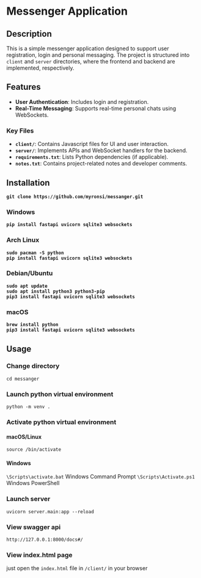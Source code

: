 # Messenger Application

## Description
This is a simple messenger application designed to support user registration, login and personal messaging. The project is structured into `client` and `server` directories, where the frontend and backend are implemented, respectively.

## Features
- **User Authentication**: Includes login and registration.
- **Real-Time Messaging**: Supports real-time personal chats using WebSockets.

### Key Files
- **`client/`**: Contains Javascript files for UI and user interaction.
- **`server/`**: Implements APIs and WebSocket handlers for the backend.
- **`requirements.txt`**: Lists Python dependencies (if applicable).
- **`notes.txt`**: Contains project-related notes and developer comments.

## Installation
**`git clone https://github.com/myronsi/messanger.git`**

### Windows
**`pip install fastapi uvicorn sqlite3 websockets`**

### Arch Linux
**`sudo pacman -S python`**<br>
**`pip install fastapi uvicorn sqlite3 websockets`**

### Debian/Ubuntu
**`sudo apt update`**<br>
**`sudo apt install python3 python3-pip`**<br>
**`pip3 install fastapi uvicorn sqlite3 websockets`**

### macOS
**`brew install python`**<br>
**`pip3 install fastapi uvicorn sqlite3 websockets`**

## Usage

### Change directory
`cd messanger`


### Launch python virtual environment
`python -m venv .`


### Activate python virtual environment
#### macOS/Linux
`source /bin/activate`

#### Windows
`\Scripts\activate.bat`  Windows Command Prompt
`\Scripts\Activate.ps1`  Windows PowerShell


### Launch server
`uvicorn server.main:app --reload`


### View swagger api
`http://127.0.0.1:8000/docs#/`


### View index.html page

just open the `index.html` file in `/client/` in your browser
